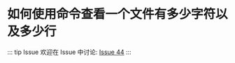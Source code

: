 # 如何使用命令查看一个文件有多少字符以及多少行



::: tip Issue 
 欢迎在 Issue 中讨论: [Issue 44](https://github.com/shfshanyue/Daily-Question/issues/44) 
:::